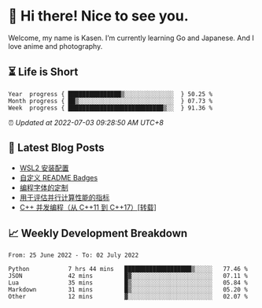 <h1>👋 Hi there! Nice to see you.</h1>

Welcome, my name is Kasen. I’m currently learning Go and Japanese. And I love anime and photography.


## ⏳ Life is Short

<!-- Start of Time Progress Bar -->
``` text
Year  progress { ███████████████▒░░░░░░░░░░░░░░  } 50.25 %
Month progress { ██▒░░░░░░░░░░░░░░░░░░░░░░░░░░░  } 07.73 %
Week  progress { ███████████████████████████▒░░  } 91.36 %
```

⏰ *Updated at 2022-07-03 09:28:50 AM UTC+8*

<!-- End of Time Progress Bar -->

## 📝 Latest Blog Posts

<!-- BLOG-POST-LIST:START -->
- [WSL2 安装配置](https://blog.imkasen.com/wsl2-config.html)
- [自定义 README Badges](https://blog.imkasen.com/custom-readme-badges.html)
- [编程字体的定制](https://blog.imkasen.com/coding-fonts-configuration.html)
- [用于评估并行计算性能的指标](https://blog.imkasen.com/parallel-performance-metrics.html)
- [C++ 并发编程（从 C++11 到 C++17）[转载]](https://blog.imkasen.com/cpp-concurrency.html)
<!-- BLOG-POST-LIST:END -->

## 📈 Weekly Development Breakdown

<!--START_SECTION:waka-->

```text
From: 25 June 2022 - To: 02 July 2022

Python           7 hrs 44 mins   ███████████████████▒░░░░░   77.46 %
JSON             42 mins         █▓░░░░░░░░░░░░░░░░░░░░░░░   07.11 %
Lua              35 mins         █▒░░░░░░░░░░░░░░░░░░░░░░░   05.84 %
Markdown         31 mins         █▒░░░░░░░░░░░░░░░░░░░░░░░   05.20 %
Other            12 mins         ▓░░░░░░░░░░░░░░░░░░░░░░░░   02.07 %
```

<!--END_SECTION:waka-->

